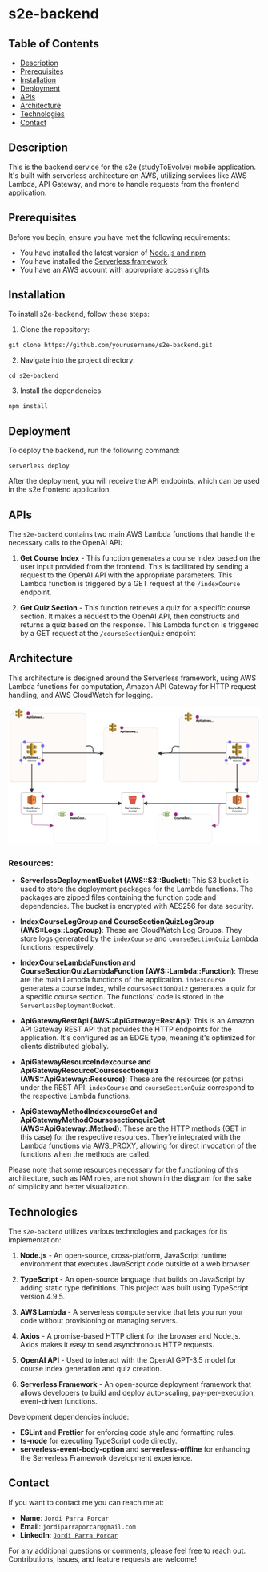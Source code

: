# s2e-backend

## Table of Contents
- [Description](#description)
- [Prerequisites](#prerequisites)
- [Installation](#installation)
- [Deployment](#deployment)
- [APIs](#apis)
- [Architecture](#architecture)
- [Technologies](#technologies)
- [Contact](#contact)

## Description

This is the backend service for the s2e (studyToEvolve) mobile application. It's built with serverless architecture on AWS, utilizing services like AWS Lambda, API Gateway, and more to handle requests from the frontend application.

## Prerequisites

Before you begin, ensure you have met the following requirements:
- You have installed the latest version of [Node.js and npm](https://nodejs.org/)
- You have installed the [Serverless framework](https://www.serverless.com/framework/docs/getting-started/)
- You have an AWS account with appropriate access rights

## Installation

To install s2e-backend, follow these steps:
1. Clone the repository:
```
git clone https://github.com/yourusername/s2e-backend.git
```

2. Navigate into the project directory:

```
cd s2e-backend
```
3. Install the dependencies:

```
npm install
```

## Deployment

To deploy the backend, run the following command:

```
serverless deploy
```

After the deployment, you will receive the API endpoints, which can be used in the s2e frontend application.


## APIs

The `s2e-backend` contains two main AWS Lambda functions that handle the necessary calls to the OpenAI API:

1. **Get Course Index** - This function generates a course index based on the user input provided from the frontend. This is facilitated by sending a request to the OpenAI API with the appropriate parameters. This Lambda function is triggered by a GET request at the `/indexCourse` endpoint.

2. **Get Quiz Section** - This function retrieves a quiz for a specific course section. It makes a request to the OpenAI API, then constructs and returns a quiz based on the response. This Lambda function is triggered by a GET request at the `/courseSectionQuiz` endpoint


## Architecture

This architecture is designed around the Serverless framework, using AWS Lambda functions for computation, Amazon API Gateway for HTTP request handling, and AWS CloudWatch for logging.

![Infrastructure Diagram](./diagram.jpg)

### Resources:

- **ServerlessDeploymentBucket (AWS::S3::Bucket)**: This S3 bucket is used to store the deployment packages for the Lambda functions. The packages are zipped files containing the function code and dependencies. The bucket is encrypted with AES256 for data security.

- **IndexCourseLogGroup and CourseSectionQuizLogGroup (AWS::Logs::LogGroup)**: These are CloudWatch Log Groups. They store logs generated by the `indexCourse` and `courseSectionQuiz` Lambda functions respectively.

- **IndexCourseLambdaFunction and CourseSectionQuizLambdaFunction (AWS::Lambda::Function)**: These are the main Lambda functions of the application. `indexCourse` generates a course index, while `courseSectionQuiz` generates a quiz for a specific course section. The functions' code is stored in the `ServerlessDeploymentBucket`.

- **ApiGatewayRestApi (AWS::ApiGateway::RestApi)**: This is an Amazon API Gateway REST API that provides the HTTP endpoints for the application. It's configured as an EDGE type, meaning it's optimized for clients distributed globally.

- **ApiGatewayResourceIndexcourse and ApiGatewayResourceCoursesectionquiz (AWS::ApiGateway::Resource)**: These are the resources (or paths) under the REST API. `indexCourse` and `courseSectionQuiz` correspond to the respective Lambda functions.

- **ApiGatewayMethodIndexcourseGet and ApiGatewayMethodCoursesectionquizGet (AWS::ApiGateway::Method)**: These are the HTTP methods (GET in this case) for the respective resources. They're integrated with the Lambda functions via AWS_PROXY, allowing for direct invocation of the functions when the methods are called.

Please note that some resources necessary for the functioning of this architecture, such as IAM roles, are not shown in the diagram for the sake of simplicity and better visualization.

## Technologies

The `s2e-backend` utilizes various technologies and packages for its implementation:

1. **Node.js** - An open-source, cross-platform, JavaScript runtime environment that executes JavaScript code outside of a web browser.

2. **TypeScript** - An open-source language that builds on JavaScript by adding static type definitions. This project was built using TypeScript version 4.9.5.

3. **AWS Lambda** - A serverless compute service that lets you run your code without provisioning or managing servers.

4. **Axios** - A promise-based HTTP client for the browser and Node.js. Axios makes it easy to send asynchronous HTTP requests.

5. **OpenAI API** - Used to interact with the OpenAI GPT-3.5 model for course index generation and quiz creation.

6. **Serverless Framework** - An open-source deployment framework that allows developers to build and deploy auto-scaling, pay-per-execution, event-driven functions.

Development dependencies include:

- **ESLint** and **Prettier** for enforcing code style and formatting rules.
- **ts-node** for executing TypeScript code directly.
- **serverless-event-body-option** and **serverless-offline** for enhancing the Serverless Framework development experience.

## Contact

If you want to contact me you can reach me at:

- **Name**: `Jordi Parra Porcar`
- **Email**: `jordiparraporcar@gmail.com`
- **LinkedIn**: [`Jordi Parra Porcar`](https://www.linkedin.com/in/jordiparraporcar/)

For any additional questions or comments, please feel free to reach out. Contributions, issues, and feature requests are welcome!



